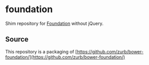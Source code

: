 foundation
==========

Shim repository for [Foundation](https://github.com/zurb/foundation) without jQuery.

Source
------

This repository is a packaging of [https://github.com/zurb/bower-foundation/](https://github.com/zurb/bower-foundation/)


